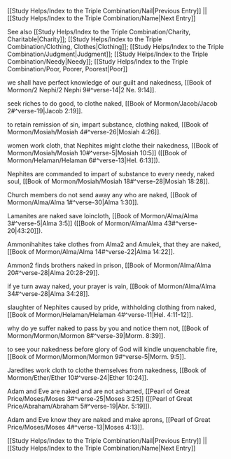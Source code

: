 [[Study Helps/Index to the Triple Combination/Nail|Previous Entry]]  ||  [[Study Helps/Index to the Triple Combination/Name|Next Entry]]

 See also [[Study Helps/Index to the Triple Combination/Charity, Charitable|Charity]]; [[Study Helps/Index to the Triple Combination/Clothing, Clothes|Clothing]]; [[Study Helps/Index to the Triple Combination/Judgment|Judgment]]; [[Study Helps/Index to the Triple Combination/Needy|Needy]]; [[Study Helps/Index to the Triple Combination/Poor, Poorer, Poorest|Poor]]

 we shall have perfect knowledge of our guilt and nakedness, [[Book of Mormon/2 Nephi/2 Nephi 9#^verse-14|2 Ne. 9:14]].

 seek riches to do good, to clothe naked, [[Book of Mormon/Jacob/Jacob 2#^verse-19|Jacob 2:19]].

 to retain remission of sin, impart substance, clothing naked, [[Book of Mormon/Mosiah/Mosiah 4#^verse-26|Mosiah 4:26]].

 women work cloth, that Nephites might clothe their nakedness, [[Book of Mormon/Mosiah/Mosiah 10#^verse-5|Mosiah 10:5]] ([[Book of Mormon/Helaman/Helaman 6#^verse-13|Hel. 6:13]]).

 Nephites are commanded to impart of substance to every needy, naked soul, [[Book of Mormon/Mosiah/Mosiah 18#^verse-28|Mosiah 18:28]].

 Church members do not send away any who are naked, [[Book of Mormon/Alma/Alma 1#^verse-30|Alma 1:30]].

 Lamanites are naked save loincloth, [[Book of Mormon/Alma/Alma 3#^verse-5|Alma 3:5]] ([[Book of Mormon/Alma/Alma 43#^verse-20|43:20]]).

 Ammonihahites take clothes from Alma2 and Amulek, that they are naked, [[Book of Mormon/Alma/Alma 14#^verse-22|Alma 14:22]].

 Ammon2 finds brothers naked in prison, [[Book of Mormon/Alma/Alma 20#^verse-28|Alma 20:28-29]].

 if ye turn away naked, your prayer is vain, [[Book of Mormon/Alma/Alma 34#^verse-28|Alma 34:28]].

 slaughter of Nephites caused by pride, withholding clothing from naked, [[Book of Mormon/Helaman/Helaman 4#^verse-11|Hel. 4:11-12]].

 why do ye suffer naked to pass by you and notice them not, [[Book of Mormon/Mormon/Mormon 8#^verse-39|Morm. 8:39]].

 to see your nakedness before glory of God will kindle unquenchable fire, [[Book of Mormon/Mormon/Mormon 9#^verse-5|Morm. 9:5]].

 Jaredites work cloth to clothe themselves from nakedness, [[Book of Mormon/Ether/Ether 10#^verse-24|Ether 10:24]].

 Adam and Eve are naked and are not ashamed, [[Pearl of Great Price/Moses/Moses 3#^verse-25|Moses 3:25]] ([[Pearl of Great Price/Abraham/Abraham 5#^verse-19|Abr. 5:19]]).

 Adam and Eve know they are naked and make aprons, [[Pearl of Great Price/Moses/Moses 4#^verse-13|Moses 4:13]].

[[Study Helps/Index to the Triple Combination/Nail|Previous Entry]]  ||  [[Study Helps/Index to the Triple Combination/Name|Next Entry]]